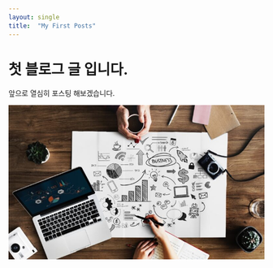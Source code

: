 ```yaml
---
layout: single
title:  "My First Posts"
---
```


# 첫 블로그 글 입니다.
앞으로 열심히 포스팅 해보겠습니다.

![study](../images/2022-08-22-first/study.jpg)
